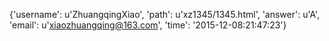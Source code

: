 {'username': u'ZhuangqingXiao', 'path': u'xz1345/1345.html', 'answer': u'A', 'email': u'xiaozhuangqing@163.com', 'time': '2015-12-08:21:47:23'}